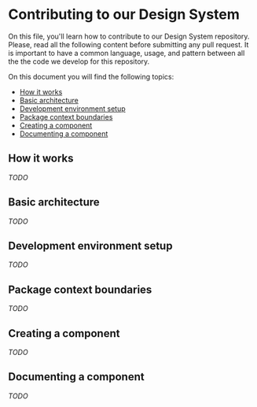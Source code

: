 # Contributing to our Design System

On this file, you'll learn how to contribute to our Design System repository. Please, read all the following content before submitting any pull request. It is important to have a common language, usage, and pattern between all the the code we develop for this repository.

On this document you will find the following topics:

* [How it works](#how-it-works)
* [Basic architecture](#basic-architecture)
* [Development environment setup](#development-environment-setup)
* [Package context boundaries](#package-context-boundaries)
* [Creating a component](#creating-a-component)
* [Documenting a component](#documenting-a-component)

## How it works

_TODO_

## Basic architecture

_TODO_

## Development environment setup

_TODO_

## Package context boundaries

_TODO_

## Creating a component

_TODO_

## Documenting a component

_TODO_
